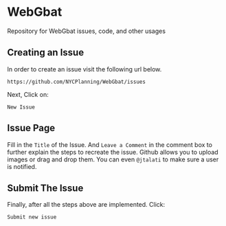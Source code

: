 # WebGbat
Repository for WebGbat issues, code, and other usages

## Creating an Issue
In order to create an issue visit the following url below. 

```
https://github.com/NYCPlanning/WebGbat/issues
```

Next, Click on:

```
New Issue
```

## Issue Page
Fill in the `Title` of the Issue. And `Leave a Comment` in the comment box to further explain the steps to recreate the issue. 
Github allows you to upload images or drag and drop them. You can even `@jtalati` to make sure a user is notified. 

## Submit The Issue
Finally, after all the steps above are implemented. Click:

```
Submit new issue
```


